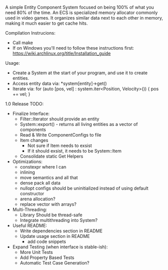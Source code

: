 A simple Entity Component System focused on being 100% of what you need 80% of the time. An ECS is specialized memory allocator commonly used in video games. It organizes similar data next to each other in memory, making it much easier to get cache hits.

Compilation Instrucions:
* Call make
* If on Windows you'll need to follow these instructions first: https://wiki.archlinux.org/title/Installation_guide

Usage:
* Create a System at the start of your program, and use it to create entities.
* Access entity data via: *system[entity]->get<Position>()
* Iterate via: for (auto [pos, vel] : system.iter<Position, Velocity>()) { pos += vel; }

1.0 Release TODO:
* Finalize Interface:
	* Filter::Iterator should provide an entity
	* System::export() - returns all living entities as a vector of components
	* Read & Write ComponentConfigs to file
	* Item changes
		* Not sure if Item needs to exsist
		* If it should exsist, it needs to be System::Item
	* Consolidate static Get Helpers
* Optimizations:
	* constexpr where I can
	* inlining
	* move semantics and all that
	* dense pack all data
	* nullopt configs should be uninitialized instead of using default constructor
	* arena allocation?
	* replace vector with arrays?
* Multi-Threading:
	* Library Should be thread-safe
	* Integrate multithreading into System?
* Useful README:
	* Write dependencies section in README
	* Update usage section in README
		* add code snippets
* Expand Testing (when interface is stable-ish):
	* More Unit Tests
	* Add Property Based Tests
	* Automatic Test Case Generation?
